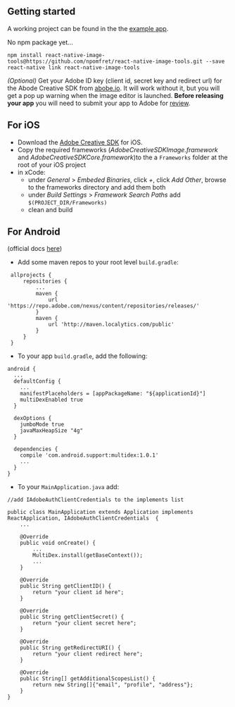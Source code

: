 ## Getting started

A working project can be found in the the [example app](https://github.com/npomfret/rn-image-tools-example).

No npm package yet...
    
    npm install react-native-image-tools@https://github.com/npomfret/react-native-image-tools.git --save
    react-native link react-native-image-tools
    
_(Optional)_ Get your Adobe ID key (client id, secret key and redirect url) for the Abode Creative SDK 
from [abobe.io](https://www.adobe.io/console/integrations/new).  It will work without it, but you will 
get a pop up warning when the image editor is launched.  **Before releasing your app** you will need 
to submit your app to Adobe for [review](https://creativesdk.zendesk.com/hc/en-us/articles/204601215-How-to-complete-the-Production-Client-ID-Request).

## For iOS

* Download the [Adobe Creative SDK](https://creativesdk.adobe.com/downloads.html) for iOS.
* Copy the required frameworks (_AdobeCreativeSDKImage.framework_ and _AdobeCreativeSDKCore.framework_)to the a `Frameworks` folder at the root of your iOS project
* in xCode:
  * under _General_ > _Embeded Binaries_, click _+_, click _Add Other_, browse to the frameworks directory and add them both
  * under _Build Settings_ > _Framework Search Paths_  add `$(PROJECT_DIR/Frameworks)`
  * clean and build

## For Android

(official docs [here](https://creativesdk.adobe.com/docs/android/#/articles/gettingstarted/index.html))

* Add some maven repos to your root level `build.gradle`:

```
 allprojects {
     repositories {
         ...
         maven {
             url 'https://repo.adobe.com/nexus/content/repositories/releases/'
         }
         maven {
             url 'http://maven.localytics.com/public'
         }
     }
 }
```

* To your app `build.gradle`, add the following:

```
android {
  ...
  defaultConfig {
    ...
    manifestPlaceholders = [appPackageName: "${applicationId}"]
    multiDexEnabled true    
  }

  dexOptions {
    jumboMode true
    javaMaxHeapSize "4g"
  }

  dependencies {
    compile 'com.android.support:multidex:1.0.1'
    ...
  }
}
```

* To your `MainApplication.java` add:

```
//add IAdobeAuthClientCredentials to the implements list

public class MainApplication extends Application implements ReactApplication, IAdobeAuthClientCredentials  {
    ...
    
    @Override
    public void onCreate() {
        ...
        MultiDex.install(getBaseContext());
        ...
    }

    @Override
    public String getClientID() {
        return "your client id here";
    }

    @Override
    public String getClientSecret() {
        return "your client secret here";
    }

    @Override
    public String getRedirectURI() {
        return "your client redirect here";
    }

    @Override
    public String[] getAdditionalScopesList() {
        return new String[]{"email", "profile", "address"};
    }
}
```
